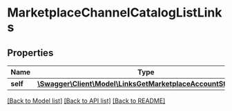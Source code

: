 # MarketplaceChannelCatalogListLinks

## Properties
Name | Type | Description | Notes
------------ | ------------- | ------------- | -------------
**self** | [**\Swagger\Client\Model\LinksGetMarketplaceAccountStoresLink**](LinksGetMarketplaceAccountStoresLink.md) |  | 

[[Back to Model list]](../README.md#documentation-for-models) [[Back to API list]](../README.md#documentation-for-api-endpoints) [[Back to README]](../README.md)


